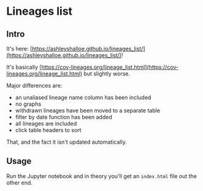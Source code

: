 # Lineages list

## Intro

It's here: [https://ashleyshalloe.github.io/lineages_list/](https://ashleyshalloe.github.io/lineages_list/)!

It's basically [https://cov-lineages.org/lineage_list.html](https://cov-lineages.org/lineage_list.html) but slightly worse.

Major differences are:

* an unaliased lineage name column has been included
* no graphs
* withdrawn lineages have been moved to a separate table
* filter by date function has been added
* all lineages are included
* click table headers to sort

That, and the fact it isn't updated automatically.

## Usage

Run the Jupyter notebook and in theory you'll get an `index.html` file out the other end.
